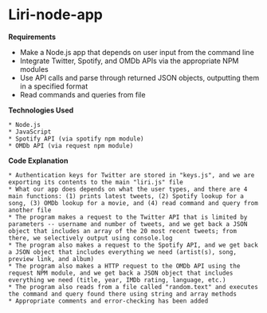 # Liri-node-app

**Requirements**

* Make a Node.js app that depends on user input from the command line
* Integrate Twitter, Spotify, and OMDb APIs via the appropriate NPM modules
* Use API calls and parse through returned JSON objects, outputting them in a specified format
* Read commands and queries from file

**Technologies Used**

    * Node.js
    * JavaScript
    * Spotify API (via spotify npm module)
    * OMDb API (via request npm module)

**Code Explanation**


    * Authentication keys for Twitter are stored in "keys.js", and we are exporting its contents to the main "liri.js" file
    * What our app does depends on what the user types, and there are 4 main functions: (1) prints latest tweets, (2) Spotify lookup for a song, (3) OMDb lookup for a movie, and (4) read command and query from another file
    * The program makes a request to the Twitter API that is limited by parameters -- username and number of tweets, and we get back a JSON object that includes an array of the 20 most recent tweets; from there, we selectively output using console.log
    * The program also makes a request to the Spotify API, and we get back a JSON object that includes everything we need (artist(s), song, preview link, and album)
    * The program also makes a HTTP request to the OMDb API using the request NPM module, and we get back a JSON object that includes everything we need (title, year, IMDb rating, language, etc.)
    * The program also reads from a file called "random.text" and executes the command and query found there using string and array methods
    * Appropriate comments and error-checking has been added
